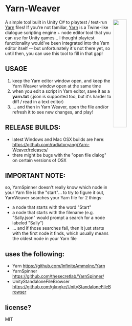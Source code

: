 # Yarn-Weaver
<img width=30% align=right src=https://raw.githubusercontent.com/radiatoryang/Yarn-Weaver/master/yarnWeaver_sample.gif> 

A simple tool built in Unity C# to playtest / test-run [Yarn](https://github.com/InfiniteAmmoInc/Yarn) files! If you're not familiar, [Yarn](https://github.com/InfiniteAmmoInc/Yarn) is a Twine-like dialogue scripting engine + node editor tool that you can use for Unity games... I thought playtest functionality would've been integrated into the Yarn editor itself -- but unfortunately it's not there yet, so until then, you can use this tool to fill in that gap! 

## USAGE
1. keep the Yarn editor window open, and keep the Yarn Weaver window open at the same time
2. when you edit a script in Yarn editor, save it as a **yarn.txt** (.json is supported too, but it's harder to diff / read in a text editor)
3. ... and then in Yarn Weaver, open the file and/or refresh it to see new changes, and play!

## RELEASE BUILDS:
- latest Windows and Mac OSX builds are here: https://github.com/radiatoryang/Yarn-Weaver/releases/
- there might be bugs with the "open file dialog" on certain versions of OSX

## IMPORTANT NOTE:
so, YarnSpinner doesn't really know which node in your Yarn file is the "start"... to try to figure it out, YarnWeaver searches your Yarn file for 2 things:
- a node that starts with the word "Start"
- a node that starts with the filename (e.g. "Sally.json" would prompt a search for a node labeled "Sally")
- ... and if those searches fail, then it just starts with the first node it finds, which usually means the oldest node in your Yarn file

## uses the following:
- Yarn https://github.com/InfiniteAmmoInc/Yarn
- YarnSpinner https://github.com/thesecretlab/YarnSpinner/
- UnityStandaloneFileBrowser https://github.com/gkngkc/UnityStandaloneFileBrowser

## license?
MIT

